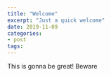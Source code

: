 ```yaml
---
title: "Welcome"
excerpt: "Just a quick welcome"
date: 2019-11-09
categories: 
- post
tags: 
---
```

This is gonna be great! Beware


<!----- Footnotes ----->

